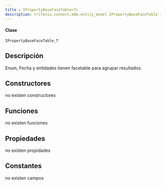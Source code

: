 ```yaml
---
title : IPropertyBaseFaceTable<T>
description: trifenix.connect.mdm.entity_model.IPropertyBaseFaceTable`1
---
```




<CodeBlock slots = 'heading, code' repeat = '1' languages = 'C#' />

#### Clase
```
IPropertyBaseFaceTable_T
```

## Descripción
Enum, Fecha y entidades tienen facetable para agrupar resultados.
## Constructores

no existen constructores


## Funciones

no existen funciones

## Propiedades

no existen propidades

## Constantes
no existen campos

